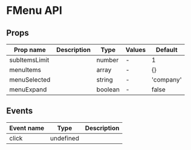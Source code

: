# FMenu API

## Props

| Prop name     | Description | Type    | Values | Default   |
| ------------- | ----------- | ------- | ------ | --------- |
| subItemsLimit |             | number  | -      | 1         |
| menuItems     |             | array   | -      | {}        |
| menuSelected  |             | string  | -      | 'company' |
| menuExpand    |             | boolean | -      | false     |

## Events

| Event name | Type      | Description |
| ---------- | --------- | ----------- |
| click      | undefined |
